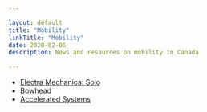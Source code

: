 ```yaml
---

layout: default  
title: "Mobility"  
linkTitle: "Mobility"  
date: 2020-02-06  
description: News and resources on mobility in Canada

---
```


* [Electra Mechanica: Solo](https://electrameccanica.com/)
* [Bowhead](https://bowheadcorp.com/)
* [Accelerated Systems](https://www.acceleratedsystems.com/)
